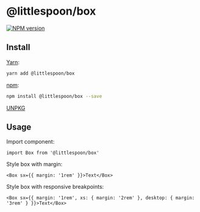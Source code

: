 # @littlespoon/box

[![NPM version](https://img.shields.io/npm/v/@littlespoon/box.svg)](https://www.npmjs.com/package/@littlespoon/box)

## Install

[Yarn](https://yarnpkg.com/package/@littlespoon/box):

```sh
yarn add @littlespoon/box
```

[npm](https://www.npmjs.com/package/@littlespoon/box):

```sh
npm install @littlespoon/box --save
```

[UNPKG](https://unpkg.com/browse/@littlespoon/box/)

## Usage

Import component:

```tsx
import Box from '@littlespoon/box'
```

Style box with margin:

```tsx
<Box sx={{ margin: '1rem' }}>Text</Box>
```

Style box with responsive breakpoints:

```tsx
<Box sx={{ margin: '1rem', xs: { margin: '2rem' }, desktop: { margin: '3rem' } }}>Text</Box>
```
